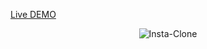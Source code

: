 [Live DEMO](https://rene-huber.site/)


<p align="center">
  <img src="https://raw.githubusercontent.com/rene-huber/final_project/main/OPTY431.png" alt="Insta-Clone">
</p>
